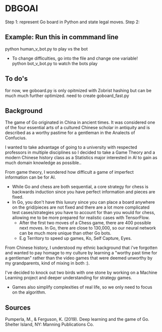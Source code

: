 # DBGOAI  

Step 1: represent Go board in Python and state legal moves.
Step 2: 

Example: Run this in commmand line  
---------------
python human_v_bot.py to play vs the bot  
   * To change difficulties, go into the file and change one variable!  
python bot_v_bot.py to watch the bots play  

To do's
--------------
  for now, we goboard.py is only opitmized with Zobrist hashing but can be much much further optimized. need to create goboard_fast.py

Background
------------------
The game of Go originated in China in ancient times. It was considered one of the four essential arts of a cultured Chinese scholar in antiquity and is described as a worthy pastime for a gentleman in the Analects of Confucius.

I wanted to take advantage of going to a university with respected professors in multiple disciplines so I decided to take a Game Theory and a modern Chinese history class as a Statistics major interested in AI to gain as much domain knowledge as possible.. 


From game theory, I wondered how difficult a game of imperfect information can be for AI.  
   - While Go and chess are both sequential, a core strategy for chess is backwards induction since you have perfect information and pieces are fixed. 
   - In Go, you don't have this luxury since you can place a board anywhere on the grid/pieces are not fixed and there are a lot more complicated test cases/strategies you have to account for than you would for chess, allowing me to be more prepared for realistic cases with TensorFlow. 
       - After the first two moves of a Chess game, there are 400 possible next moves. In Go, there are close to 130,000, so our neural network can be much more unique than other Go bots.  
       - E.g Territory to speed up games, Ko, Self Capture, Eyes.
   
From Chinese history, I understood my ethnic background that i've forgotten and wanted to pay homage to my culture by learning a "worthy past time for a gentleman" rather than the video games that were deemed unworthy by my grandparents, kind of mixing in both :).

I've decided to knock out two birds with one stone by working on a Machine Learning project and deeper understanding for strategy games.
   * Games also simplify complexities of real life, so we only need to focus on the algorithm.

Sources
----------
Pumperla, M., & Ferguson, K. (2019). Deep learning and the game of Go. Shelter Island, NY: Manning Publications Co.
